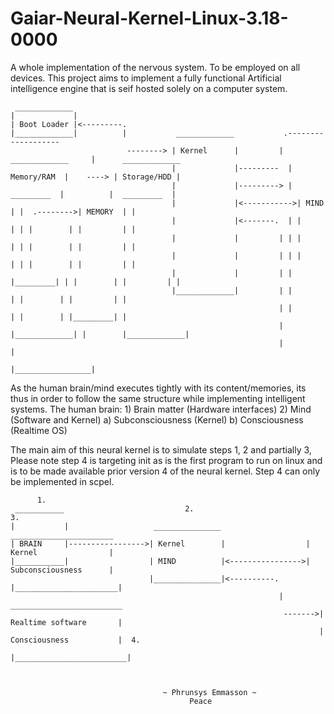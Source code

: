 # Gaiar-Neural-Kernel-Linux-3.18-0000
A whole implementation of the nervous system. To be employed on all devices.
This project aims to implement a fully functional Artificial intelligence engine
that is seif hosted solely on a computer system.

     _____________
    |             |
    | Boot Loader |<---------.
    |_____________|          |           _____________           .-------------------  
                              --------> | Kernel      |         |  _____________     |      _____________
                                        |             |---------  | Memory/RAM  |    ----> | Storage/HDD |
                                        |             |---------> |  _________  |          |  _________  |
                                        |             |<----------->| MIND    | |  .-------->| MEMORY  | |
                                        |             |<-------.  | |         | | |        | |         | |
                                        |             |         | | |         | | |        | |         | |
                                        |             |         | | |         | | |        | |         | |
                                        |             |         | | |_________| | |        | |         | |
                                        |_____________|         | |             | |        | |         | |
                                                                | |             | |        | |_________| |
                                                                | |_____________| |        |_____________|
                                                                |                 | 
                                                                |_________________|
                                                                
As the human brain/mind executes tightly with its content/memories,
its thus in order to follow the same structure while implementing 
intelligent systems.
The human brain:
     1) Brain matter (Hardware interfaces)
     2) Mind (Software and Kernel)
          a) Subconsciousness (Kernel)
          b) Consciousness (Realtime OS)
          
   The main aim of this neural kernel is to simulate steps 1, 2 and partially 3, Please note step 4
   is targeting init as is the first program to run on linux and is to be made available prior version 
   4 of the neural kernel. Step 4 can only be implemented in scpel.
          
          1.                      
     ___________                           2.                                    3.
    |           |                   _______________                    _______________________
    | BRAIN     |----------------->| Kernel        |                  | Kernel                |
    |___________|                  | MIND          |<---------------->| Subconsciousness      |
                                   |_______________|<----------.      |_______________________|  
                                                                |         _________________________
                                                                 ------->| Realtime software       |
                                                                         | Consciousness           |  4.
                                                                         |_________________________|
                                                                         
                                                                         
                                                                         
                                      ~ Phrunsys Emmasson ~
                                            Peace 
